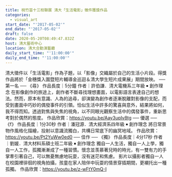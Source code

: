 ```yaml
---
title: 桃竹苗十三校聯展 清大「生活電影」徵件獲獎作品
categories:
  - visual_art
start_date: "'2017-05-02'"
end_date: "'2017-05-02'"
draft: false
date: 2020-05-20T08:49:47.832Z
host: 清大藝術中心
location: 清大合勤演藝廳
daily_start_time: "'11:00:00'"
daily_end_time: "'11:00:00'"
---
```


清大徵件以「生活電影」作為子題，以「影像」交織屬於自己的生活小片段。得獎作品將於「金穗獎入圍暨短片輔導金巡迴＆清大學生短片成果展」期間放映。 ── 第一名 ── 《尋》 作品長度｜5分鐘 作者｜許伯謙．清大電機系三年級 ￭ 創作理念 在影像創作的旅途上，創作者不斷尋找理想畫面，以電影語言表達自己的想法。然而，原本有意識、人為的追尋，卻演變為創作者逐漸脫離對影像的支配，而受到畫面中巧妙的偶發事件的引領。恰似生活中許多的驚喜與意外，結果將如何，我不得而知。透過對焦與失焦的視角，以不同眼光觀察生活中的偶發事件，重新思考對於偶然的態度。 作品欣賞：https://youtu.be/Aay3upIv8tg ── 優選 ── 《f》 作品長度｜1分30秒 作者｜潘冠源．清大經濟系四年級 ￭ 創作理念 將日常景物作風格化描繪，投射以意識流獨白，共構日常底下的幽冥地域。 作品欣賞：https://youtu.be/Pt2YuWw0ed0 ── 佳作 ── 《獨》 作品長度｜4分17秒 作者｜劉媛．清大材料系碩士班二年級 ￭ 創作理念 獨自一人生活，獨自一人上學，獨自一人工作，孤獨漸漸成了一種習慣。懷念並羡慕著兒時的時光，有一雙有力的手掌牽引著自己，可以無憂無慮地玩耍，沒有迷茫和焦慮。 影片以攝影者獨自一人在校園裡徘徊的視角拍攝，孩童在家人陪伴中玩耍的情景穿插期間，更襯托出一種孤獨。 作品欣賞：https://youtu.be/z-wFtY0mQ-I